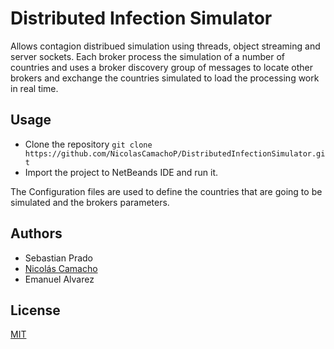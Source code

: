 # Distributed Infection Simulator 
Allows contagion distribued simulation using threads, object streaming and server sockets. Each broker process the simulation of a number of countries and uses a broker discovery group of messages to locate other brokers and exchange the countries simulated to load the processing work in real time.

## Usage 

* Clone the repository `git clone https://github.com/NicolasCamachoP/DistributedInfectionSimulator.git`
* Import the project to NetBeands IDE and run it.

The Configuration files are used to define the countries that are going to be simulated and the brokers parameters.

## Authors 

* Sebastian Prado
* [Nicolás Camacho](https://github.com/NicolasCamachoP)
* Emanuel Alvarez

## License 

[MIT](https://github.com/NicolasCamachoP/DistributedInfectionSimulator/blob/master/LICENSE)
